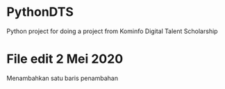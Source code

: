 # PythonDTS
Python project for doing a project from Kominfo Digital Talent Scholarship
# File edit 2 Mei 2020
Menambahkan satu baris penambahan
